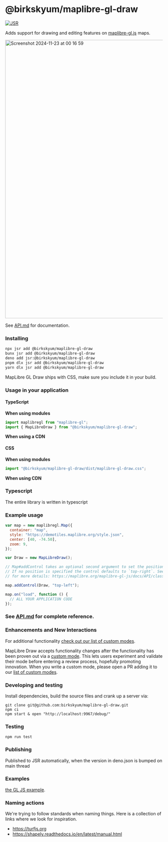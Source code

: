 # @birkskyum/maplibre-gl-draw

[![JSR](https://jsr.io/badges/@birkskyum/maplibre-gl-draw)](https://jsr.io/@birkskyum/maplibre-gl-draw)

Adds support for drawing and editing features on
[maplibre-gl.js](https://maplibre.org/maplibre-gl-js/docs/) maps.

<img width="887" alt="Screenshot 2024-11-23 at 00 16 59" src="https://github.com/user-attachments/assets/12496caa-c8f3-451d-8062-2a3a1a1ea44f">


See
[API.md](https://github.com/birkskyum/maplibre-gl-draw/blob/main/docs/API.md) for
documentation.

### Installing

```sh
npx jsr add @birkskyum/maplibre-gl-draw
bunx jsr add @birkskyum/maplibre-gl-draw
deno add jsr:@birkskyum/maplibre-gl-draw
pnpm dlx jsr add @birkskyum/maplibre-gl-draw
yarn dlx jsr add @birkskyum/maplibre-gl-draw
```

MapLibre GL Draw ships with CSS, make sure you include it in your build.

### Usage in your application

#### TypeScript

**When using modules**

```js
import maplibregl from "maplibre-gl";
import { MapLibreDraw } from "@birkskyum/maplibre-gl-draw";
```

**When using a CDN**

#### CSS

**When using modules**

```js
import "@birkskyum/maplibre-gl-draw/dist/maplibre-gl-draw.css";
```

**When using CDN**

### Typescript

The entire library is written in typescript

### Example usage

```js
var map = new maplibregl.Map({
  container: "map",
  style: "https://demotiles.maplibre.org/style.json",
  center: [40, -74.50],
  zoom: 9,
});

var Draw = new MapLibreDraw();

// Map#addControl takes an optional second argument to set the position of the control.
// If no position is specified the control defaults to `top-right`. See the docs
// for more details: https://maplibre.org/maplibre-gl-js/docs/API/classes/Map/#addcontrol

map.addControl(Draw, "top-left");

map.on("load", function () {
  // ALL YOUR APPLICATION CODE
});
```

### See [API.md](https://github.com/birkskyum/maplibre-gl-draw/blob/main/docs/API.md) for complete reference.

### Enhancements and New Interactions

For additional functionality
[check out our list of custom modes](https://github.com/birkskyum/maplibre-gl-draw/blob/main/docs/MODES.md#available-custom-modes).

MapLibre Draw accepts functionality changes after the functionality has been
proven out via a
[custom mode](https://github.com/birkskyum/maplibre-gl-draw/blob/main/docs/MODES.md#creating-modes-for-maplibre-draw).
This lets users experiment and validate their mode before entering a review
process, hopefully promoting innovation. When you write a custom mode, please
open a PR adding it to our
[list of custom modes](https://github.com/birkskyum/maplibre-gl-draw/blob/main/docs/MODES.md#available-custom-modes).

### Developing and testing

Install dependencies, build the source files and crank up a server via:

```
git clone git@github.com:birkskyum/maplibre-gl-draw.git
npm ci
npm start & open "http://localhost:9967/debug/"
```

### Testing

```
npm run test
```

### Publishing

Published to JSR automatically, when the version in deno.json is bumped on main thread


### Examples

[the GL JS example](https://codepen.io/birkskyum-1471370946/pen/QWeebqa).

### Naming actions

We're trying to follow standards when naming things. Here is a collection of
links where we look for inspiration.

- https://turfjs.org
- https://shapely.readthedocs.io/en/latest/manual.html
